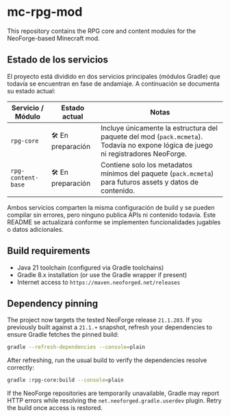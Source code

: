 # mc-rpg-mod

This repository contains the RPG core and content modules for the NeoForge-based Minecraft mod.

## Estado de los servicios

El proyecto está dividido en dos servicios principales (módulos Gradle) que todavía se
encuentran en fase de andamiaje. A continuación se documenta su estado actual:

| Servicio / Módulo     | Estado actual | Notas |
|-----------------------|---------------|-------|
| `rpg-core`            | 🛠️ En preparación | Incluye únicamente la estructura del paquete del mod (`pack.mcmeta`). Todavía no expone lógica de juego ni registradores NeoForge. |
| `rpg-content-base`    | 🛠️ En preparación | Contiene solo los metadatos mínimos del paquete (`pack.mcmeta`) para futuros assets y datos de contenido. |

Ambos servicios comparten la misma configuración de build y se pueden compilar sin errores, pero
ninguno publica APIs ni contenido todavía. Este README se actualizará conforme se implementen
funcionalidades jugables o datos adicionales.

## Build requirements

* Java 21 toolchain (configured via Gradle toolchains)
* Gradle 8.x installation (or use the Gradle wrapper if present)
* Internet access to `https://maven.neoforged.net/releases`

## Dependency pinning

The project now targets the tested NeoForge release `21.1.203`. If you previously built against a
`21.1.+` snapshot, refresh your dependencies to ensure Gradle fetches the pinned build:

```bash
gradle --refresh-dependencies --console=plain
```

After refreshing, run the usual build to verify the dependencies resolve correctly:

```bash
gradle :rpg-core:build --console=plain
```

If the NeoForge repositories are temporarily unavailable, Gradle may report HTTP errors while
resolving the `net.neoforged.gradle.userdev` plugin. Retry the build once access is restored.
